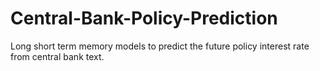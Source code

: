 # Central-Bank-Policy-Prediction
Long short term memory models to predict the future policy interest rate from central bank text.
